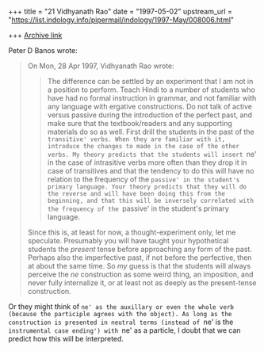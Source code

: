 +++
title = "21 Vidhyanath Rao"
date = "1997-05-02"
upstream_url = "https://list.indology.info/pipermail/indology/1997-May/008006.html"

+++
[Archive link](https://list.indology.info/pipermail/indology/1997-May/008006.html)

Peter D Banos <pdb1 at columbia.edu> wrote:

> On Mon, 28 Apr 1997, Vidhyanath Rao wrote:
> 
> > The difference can be settled by an experiment that I am not in a
> > position to perform. Teach Hindi to a number of students who have
> > had no formal instruction in grammar, and not familiar with any
> > language with ergative constructions. Do not talk of active versus
> > passive during the introduction of the perfect past, and make sure 
> > that the textbook/readers and any supporting materials do so as
> > well. First drill the students in the past of the `transitive'
> > verbs. When they are familiar with it, introduce the changes to made
> > in the case of the other verbs. My theory predicts that the students
> > will insert `ne' in the case of intrasitive verbs more often
> > than they drop it in case of transitives and that the tendency to do
> > this will have no relation to the frequency of the `passive' in the
> > student's primary language. Your theory predicts that they will do
> > the reverse and will have been doing this from the beginning,
> > and that this will be inversely correlated with the frequency of the
> > `passive' in the student's primary language.
> 
> Since this is, at least for now, a thought-experiment only, 
> let me speculate.
> Presumably you will have taught your hypothetical students the _present_
> tense before approaching any form of the past. Perhaps also the
> imperfective past, if not before the perfective, then at about the same
> time. 
> So _my_ guess is that the students will always perceive the _ne_
> construction as some weird thing, an imposition, and never fully
> internalize it, or at least not as deeply as the present-tense
> construction. 

Or they might think of `ne' as the auxillary or even the whole
verb (because the participle agrees with the object). As long
as the construction is presented in neutral terms (instead of
`ne' is the `instrumental case ending') with `ne' as a particle,
I doubt that we can predict how this will be interpreted.




